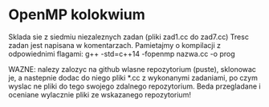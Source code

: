 # OpenMP kolokwium

Sklada sie z siedmiu niezaleznych zadan (pliki zad1.cc do zad7.cc) 
Tresc zadan jest napisana w komentarzach.
Pamietajmy o kompilacji z odpowiednimi flagami:
g++ -std=c++14 -fopenmp nazwa.cc -o prog

WAZNE: nalezy zalozyc na github wlasne repozytorium (puste), sklonowac je, 
a nastepnie dodac do niego pliki *.cc z wykonanymi zadaniami, po czym 
wyslac ne pliki do tego swojego zdalnego repozytorium. Beda przegladane
i oceniane wylacznie pliki ze wskazanego repozytorium!
